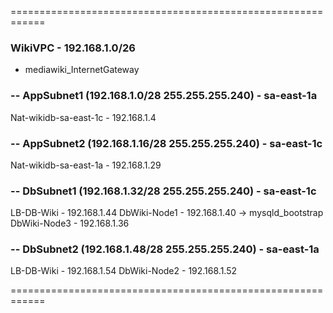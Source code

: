 ============================================================
### WikiVPC - 192.168.1.0/26 ###
* mediawiki_InternetGateway

### -- AppSubnet1 (192.168.1.0/28 255.255.255.240) - sa-east-1a ###

Nat-wikidb-sa-east-1c - 192.168.1.4

### -- AppSubnet2 (192.168.1.16/28 255.255.255.240) - sa-east-1c ###

Nat-wikidb-sa-east-1a - 192.168.1.29

### -- DbSubnet1 (192.168.1.32/28 255.255.255.240) - sa-east-1c ###

LB-DB-Wiki - 192.168.1.44
DbWiki-Node1 - 192.168.1.40 -> mysqld_bootstrap
DbWiki-Node3 - 192.168.1.36

### -- DbSubnet2 (192.168.1.48/28 255.255.255.240) - sa-east-1a ###

LB-DB-Wiki - 192.168.1.54
DbWiki-Node2 - 192.168.1.52

============================================================